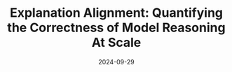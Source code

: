 ---
title: "Explanation Alignment: Quantifying the Correctness of Model Reasoning At Scale"
authors:
  - key: helenbang
  - key: angieboggust
  - key: arvindsatya
venue: eccv-excv
type: workshop
date: 2024-09-29
first_author: false
tag: metrics
links:
  - name: Project
    icon: project
    url: https://vis.mit.edu/pubs/explanation-alignment/
  - name: Paper
    icon: paper
    url: https://excv-workshop.github.io/publication/explanation-alignment-quantifying-the-correctness-of-model-reasoning-at-scale/paper.pdf
  - name: Code
    icon: code
    url: "https://github.com/mitvis/explanation_alignment"
---